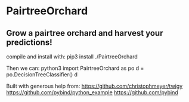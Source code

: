 # PairtreeOrchard

## Grow a pairtree orchard and harvest your predictions!

compile and install with:
pip3 install ./PairtreeOrchard

Then we can:
python3
import PairtreeOrchard as po
d = po.DecisionTreeClassifier()
d


Built with generous help from:
https://github.com/christophmeyer/twigy
https://github.com/pybind/python_example
https://github.com/pybind


